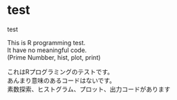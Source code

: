 # test
test

This is R programming test.<br>
It have no meaningful code.<br>
(Prime Numbber, hist, plot, print)

これはRプログラミングのテストです。<br>
あんまり意味のあるコードはないです。<br>
素数探索、ヒストグラム、プロット、出力コードがあります

